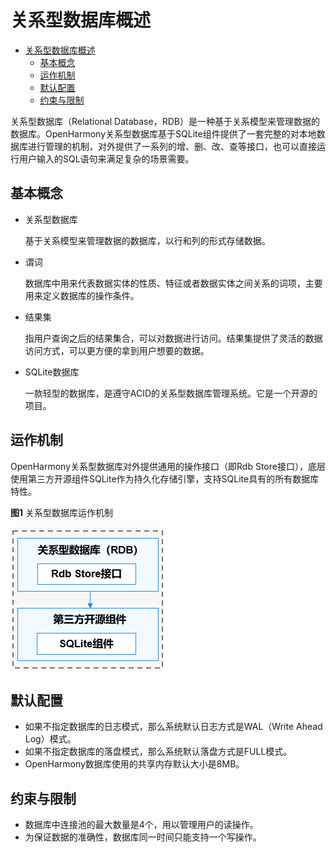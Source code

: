 # 关系型数据库概述

- [关系型数据库概述](#关系型数据库概述)
  - [基本概念](#基本概念)
  - [运作机制](#运作机制)
  - [默认配置](#默认配置)
  - [约束与限制](#约束与限制)

关系型数据库（Relational Database，RDB）是一种基于关系模型来管理数据的数据库。OpenHarmony关系型数据库基于SQLite组件提供了一套完整的对本地数据库进行管理的机制，对外提供了一系列的增、删、改、查等接口，也可以直接运行用户输入的SQL语句来满足复杂的场景需要。

## 基本概念

- 关系型数据库

  基于关系模型来管理数据的数据库，以行和列的形式存储数据。

- 谓词

  数据库中用来代表数据实体的性质、特征或者数据实体之间关系的词项，主要用来定义数据库的操作条件。

- 结果集

  指用户查询之后的结果集合，可以对数据进行访问。结果集提供了灵活的数据访问方式，可以更方便的拿到用户想要的数据。

- SQLite数据库

  一款轻型的数据库，是遵守ACID的关系型数据库管理系统。它是一个开源的项目。

## 运作机制
OpenHarmony关系型数据库对外提供通用的操作接口（即Rdb Store接口），底层使用第三方开源组件SQLite作为持久化存储引擎，支持SQLite具有的所有数据库特性。

**图1** 关系型数据库运作机制

![](figure/zh-cn_image_0000001115980740.png)

## 默认配置
- 如果不指定数据库的日志模式，那么系统默认日志方式是WAL（Write Ahead Log）模式。
- 如果不指定数据库的落盘模式，那么系统默认落盘方式是FULL模式。
- OpenHarmony数据库使用的共享内存默认大小是8MB。

## 约束与限制
- 数据库中连接池的最大数量是4个，用以管理用户的读操作。
- 为保证数据的准确性，数据库同一时间只能支持一个写操作。


